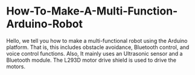 # How-To-Make-A-Multi-Function-Arduino-Robot
Hello, we tell you  how to make a multi-functional robot using the Arduino platform. That is, this includes obstacle avoidance, Bluetooth control, and voice control functions. Also, It mainly uses an Ultrasonic sensor and a Bluetooth module. The L293D motor drive shield is used to drive the motors.
